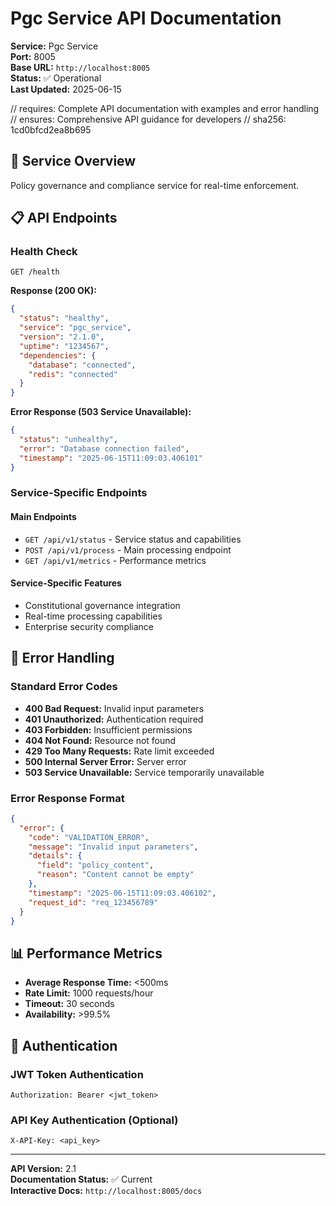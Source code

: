 # Pgc Service API Documentation

**Service:** Pgc Service  
**Port:** 8005  
**Base URL:** `http://localhost:8005`  
**Status:** ✅ Operational  
**Last Updated:** 2025-06-15

// requires: Complete API documentation with examples and error handling
// ensures: Comprehensive API guidance for developers
// sha256: 1cd0bfcd2ea8b695

## 🎯 Service Overview

Policy governance and compliance service for real-time enforcement.

## 📋 API Endpoints

### Health Check

```http
GET /health
```

**Response (200 OK):**

```json
{
  "status": "healthy",
  "service": "pgc_service",
  "version": "2.1.0",
  "uptime": "1234567",
  "dependencies": {
    "database": "connected",
    "redis": "connected"
  }
}
```

**Error Response (503 Service Unavailable):**

```json
{
  "status": "unhealthy",
  "error": "Database connection failed",
  "timestamp": "2025-06-15T11:09:03.406101"
}
```

### Service-Specific Endpoints

#### Main Endpoints

- `GET /api/v1/status` - Service status and capabilities
- `POST /api/v1/process` - Main processing endpoint
- `GET /api/v1/metrics` - Performance metrics

#### Service-Specific Features

- Constitutional governance integration
- Real-time processing capabilities
- Enterprise security compliance

## 🔧 Error Handling

### Standard Error Codes

- **400 Bad Request:** Invalid input parameters
- **401 Unauthorized:** Authentication required
- **403 Forbidden:** Insufficient permissions
- **404 Not Found:** Resource not found
- **429 Too Many Requests:** Rate limit exceeded
- **500 Internal Server Error:** Server error
- **503 Service Unavailable:** Service temporarily unavailable

### Error Response Format

```json
{
  "error": {
    "code": "VALIDATION_ERROR",
    "message": "Invalid input parameters",
    "details": {
      "field": "policy_content",
      "reason": "Content cannot be empty"
    },
    "timestamp": "2025-06-15T11:09:03.406102",
    "request_id": "req_123456789"
  }
}
```

## 📊 Performance Metrics

- **Average Response Time:** <500ms
- **Rate Limit:** 1000 requests/hour
- **Timeout:** 30 seconds
- **Availability:** >99.5%

## 🔐 Authentication

### JWT Token Authentication

```http
Authorization: Bearer <jwt_token>
```

### API Key Authentication (Optional)

```http
X-API-Key: <api_key>
```

---

**API Version:** 2.1  
**Documentation Status:** ✅ Current  
**Interactive Docs:** `http://localhost:8005/docs`
